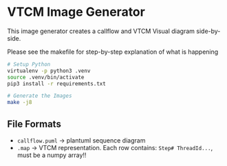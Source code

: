 # VTCM Image Generator

This image generator creates a callflow and VTCM Visual diagram side-by-side.

Please see the makefile for step-by-step explanation of what is happening

```sh
# Setup Python
virtualenv -p python3 .venv
source .venv/bin/activate
pip3 install -r requirements.txt

# Generate the Images
make -j8
```

## File Formats

* `callflow.puml` -> plantuml sequence diagram
* `.map` -> VTCM representation. Each row contains: `Step# ThreadId...`, must be a numpy array!!

